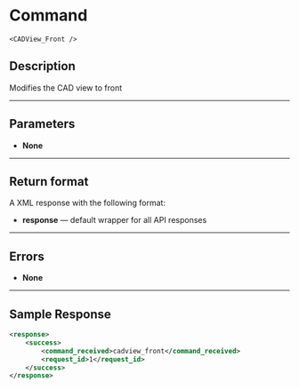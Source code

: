 # Command

    <CADView_Front />

## Description

Modifies the CAD view to front

***

## Parameters
- **None**

***

## Return format
A XML response with the following format:

- **response** — default wrapper for all API responses

***

## Errors
- **None**

***

## Sample Response
```xml
<response>
	<success>
		<command_received>cadview_front</command_received>
		<request_id>1</request_id>
	</success>
</response>
```
